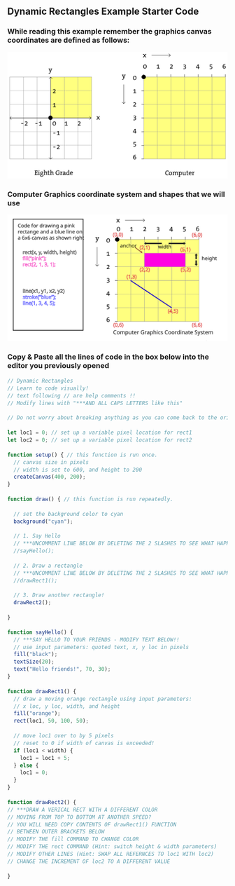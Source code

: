 ## Dynamic Rectangles Example Starter Code
### While reading this example remember the graphics canvas coordinates are defined as follows:

![alt text](canvas_coords.svg)

### Computer Graphics coordinate system and shapes that we will use

<img src="graphics_coords.svg" alt="Graphics Coordinate System" width="800"/>

### Copy & Paste all the lines of code in the box below into the editor you previously opened

```javascript
// Dynamic Rectangles
// Learn to code visually!
// text following // are help comments !!
// Modify lines with "***AND ALL CAPS LETTERS like this"

// Do not worry about breaking anything as you can come back to the original version of this code!!

let loc1 = 0; // set up a variable pixel location for rect1
let loc2 = 0; // set up a variable pixel location for rect2

function setup() { // this function is run once.   
  // canvas size in pixels
  // width is set to 600, and height to 200
  createCanvas(400, 200);
}

function draw() { // this function is run repeatedly.  

  // set the background color to cyan
  background("cyan");
  
  // 1. Say Hello 
  // ***UNCOMMENT LINE BELOW BY DELETING THE 2 SLASHES TO SEE WHAT HAPPENS!
  //sayHello();

  // 2. Draw a rectangle
  // ***UNCOMMENT LINE BELOW BY DELETING THE 2 SLASHES TO SEE WHAT HAPPENS!
  //drawRect1();
  
  // 3. Draw another rectangle!
  drawRect2();
  
}

function sayHello() {
  // ***SAY HELLO TO YOUR FRIENDS - MODIFY TEXT BELOW!! 
  // use input parameters: quoted text, x, y loc in pixels
  fill("black");
  textSize(20);
  text("Hello friends!", 70, 30);  
}

function drawRect1() {
  // draw a moving orange rectangle using input parameters:
  // x loc, y loc, width, and height 
  fill("orange");
  rect(loc1, 50, 100, 50);

  // move loc1 over to by 5 pixels
  // reset to 0 if width of canvas is exceeded!
  if (loc1 < width) {
    loc1 = loc1 + 5;
  } else {
    loc1 = 0;
  }  
}

function drawRect2() {
// ***DRAW A VERICAL RECT WITH A DIFFERENT COLOR
// MOVING FROM TOP TO BOTTOM AT ANOTHER SPEED?
// YOU WILL NEED COPY CONTENTS OF drawRect1() FUNCTION 
// BETWEEN OUTER BRACKETS BELOW
// MODIFY THE fill COMMAND TO CHANGE COLOR
// MODIFY THE rect COMMAND (Hint: switch height & width parameters)
// MODIFY OTHER LINES (Hint: SWAP ALL REFERNCES TO loc1 WITH loc2)
// CHANGE THE INCREMENT OF loc2 TO A DIFFERENT VALUE 

}
```